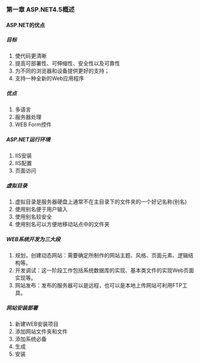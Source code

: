 ### 第一章 ASP.NET4.5概述

#### ASP.NET的优点
##### 目标
1. 使代码更清晰
2. 提高可部署性、可伸缩性、安全性以及可靠性
3. 为不同的浏览器和设备提供更好的支持；
4. 支持一种全新的Web应用程序
##### 优点
1. 多语言
2. 服务器处理
3. WEB Form控件
##### ASP.NET运行环境
1. IIS安装
2. IIS配置
3. 页面访问
##### 虚拟目录
1. 虚拟目录是服务器硬盘上通常不在主目录下的文件夹的一个好记名称(别名)
2. 使用别名便于用户输入
3. 使用别名较安全
4. 使用别名可以方便地移动站点中的文件夹
##### WEB系统开发为三大段
1. 规划，创建动态网站：需要确定所制作的网站主题、风格、页面元素、逻辑结构等。
2. 开发调试：这一阶段工作包括系统数据库的实现、基本类文件的实现Web页面实现等。
3. 网站发布：发布的服务器可以是远程，也可以是本地上传网站可利用FTP工具。
##### 网站安装部署
1. 新建WEB安装项目
2. 添加网站文件夹和文件
3. 添加系统必备
4. 生成
5. 安装
